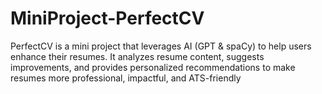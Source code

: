 # MiniProject-PerfectCV
PerfectCV is a mini project that leverages AI (GPT &amp; spaCy) to help users enhance their resumes. It analyzes resume content, suggests improvements, and provides personalized recommendations to make resumes more professional, impactful, and ATS-friendly
